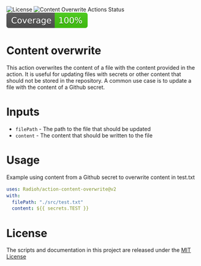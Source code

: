 ![License](https://img.shields.io/github/license/Radioh/action-content-overwrite) ![Content Overwrite Actions Status](https://github.com/Radioh/action-content-overwrite/workflows/Build/badge.svg) ![Code coverage](/badges/coverage.svg)

# Content overwrite

This action overwrites the content of a file with the content provided in the action.
It is useful for updating files with secrets or other content that should not be stored in the repository.
A common use case is to update a file with the content of a Github secret.

# Inputs

- `filePath` - The path to the file that should be updated
- `content` - The content that should be written to the file

# Usage

Example using content from a Github secret to overwrite content in test.txt

```yaml
uses: Radioh/action-content-overwrite@v2
with:
  filePath: "./src/test.txt"
  content: ${{ secrets.TEST }}
```

# License

The scripts and documentation in this project are released under the [MIT License](LICENSE)
